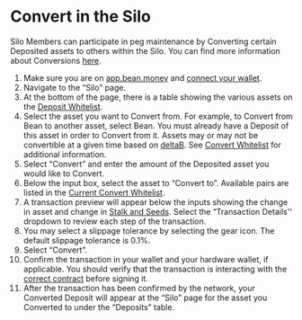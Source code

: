 # Convert in the Silo

Silo Members can participate in peg maintenance by Converting certain Deposited assets to others within the Silo. You can find more information about Conversions [here](../../peg-maintenance/convert.md).

1. Make sure you are on [app.bean.money](https://app.bean.money/) and [connect your wallet](../getting-started/connect-wallet.md).
2. Navigate to the “Silo” page.
3. At the bottom of the page, there is a table showing the various assets on the [Deposit Whitelist](../../farm/silo.md#deposit-whitelist).
4. Select the asset you want to Convert from. For example, to Convert from Bean to another asset, select Bean. You must already have a Deposit of this asset in order to Convert from it. Assets may or may not be convertible at a given time based on [deltaB](../../protocol/glossary.md#deltab). See [Convert Whitelist](../../peg-maintenance/convert.md#convert-whitelist) for additional information.
5. Select “Convert” and enter the amount of the Deposited asset you would like to Convert.
6. Below the input box, select the asset to “Convert to”. Available pairs are listed in the [Current Convert Whitelist](../../peg-maintenance/convert.md#convert-whitelist).
7. A transaction preview will appear below the inputs showing the change in asset and change in [Stalk and Seeds](../../farm/silo.md#the-stalk-system). Select the “Transaction Details'' dropdown to review each step of the transaction.
8. You may select a slippage tolerance by selecting the gear icon. The default slippage tolerance is 0.1%.
9. Select “Convert”.
10. Confirm the transaction in your wallet and your hardware wallet, if applicable. You should verify that the transaction is interacting with the [correct contract](../../protocol/contracts.md) before signing it.
11. After the transaction has been confirmed by the network, your Converted Deposit will appear at the “Silo” page for the asset you Converted to under the “Deposits” table.
